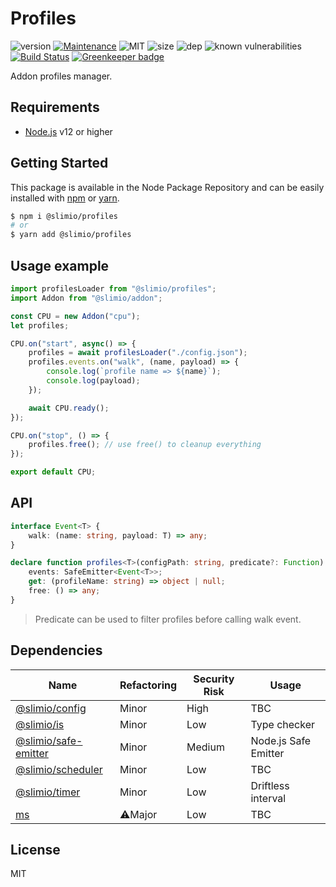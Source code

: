 # Profiles
![version](https://img.shields.io/badge/dynamic/json.svg?url=https://raw.githubusercontent.com/SlimIO/Profiles/master/package.json&query=$.version&label=Version)
[![Maintenance](https://img.shields.io/badge/Maintained%3F-yes-green.svg)](https://github.com/SlimIO/Profiles/commit-activity)
![MIT](https://img.shields.io/github/license/mashape/apistatus.svg)
![size](https://img.shields.io/github/languages/code-size/SlimIO/Profiles)
![dep](https://img.shields.io/david/SlimIO/Profiles)
![known vulnerabilities](https://img.shields.io/snyk/vulnerabilities/github/SlimIO/Profiles)
[![Build Status](https://travis-ci.com/SlimIO/Profiles.svg?branch=master)](https://travis-ci.com/SlimIO/Profiles)
[![Greenkeeper badge](https://badges.greenkeeper.io/SlimIO/Profiles.svg)](https://greenkeeper.io/)

Addon profiles manager.

## Requirements
- [Node.js](https://nodejs.org/en/) v12 or higher

## Getting Started
This package is available in the Node Package Repository and can be easily installed with [npm](https://docs.npmjs.com/getting-started/what-is-npm) or [yarn](https://yarnpkg.com).

```bash
$ npm i @slimio/profiles
# or
$ yarn add @slimio/profiles
```

## Usage example
```js
import profilesLoader from "@slimio/profiles";
import Addon from "@slimio/addon";

const CPU = new Addon("cpu");
let profiles;

CPU.on("start", async() => {
    profiles = await profilesLoader("./config.json");
    profiles.events.on("walk", (name, payload) => {
        console.log(`profile name => ${name}`);
        console.log(payload);
    });

    await CPU.ready();
});

CPU.on("stop", () => {
    profiles.free(); // use free() to cleanup everything
});

export default CPU;
```

## API
```ts
interface Event<T> {
    walk: (name: string, payload: T) => any;
}

declare function profiles<T>(configPath: string, predicate?: Function) : {
    events: SafeEmitter<Event<T>>;
    get: (profileName: string) => object | null;
    free: () => any;
}
```

> Predicate can be used to filter profiles before calling walk event.

## Dependencies

|Name|Refactoring|Security Risk|Usage|
|---|---|---|---|
|[@slimio/config](https://github.com/SlimIO/Config#readme)|Minor|High|TBC|
|[@slimio/is](https://github.com/SlimIO/is)|Minor|Low|Type checker|
|[@slimio/safe-emitter](https://github.com/SlimIO/Safe-emitter)|Minor|Medium|Node.js Safe Emitter|
|[@slimio/scheduler](https://github.com/SlimIO/Scheduler#readme)|Minor|Low|TBC|
|[@slimio/timer](https://github.com/SlimIO/Timer)|Minor|Low|Driftless interval|
|[ms](https://github.com/zeit/ms#readme)|⚠️Major|Low|TBC|

## License
MIT

